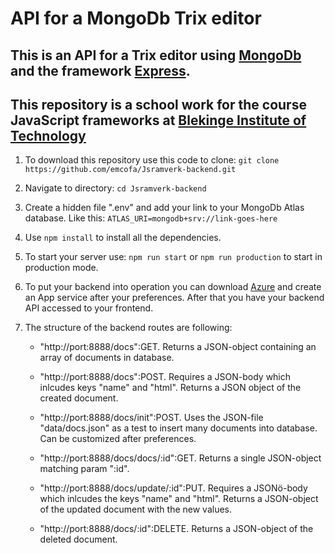# API for a MongoDb Trix editor
This is an API for a Trix editor using [MongoDb](https://www.mongodb.com/) and the framework [Express](https://expressjs.com/).
----------
This repository is a school work for the course JavaScript frameworks at [Blekinge Institute of Technology](https://www.bth.se/utbildning/program-och-kurser/pagwg/)
----------
1. To download this repository use this code to clone: 
`git clone https://github.com/emcofa/Jsramverk-backend.git`

1. Navigate to directory: 
`cd Jsramverk-backend`

1. Create a hidden file ".env" and add your link to your MongoDb Atlas database. Like this:
`ATLAS_URI=mongodb+srv://link-goes-here`

1. Use 
`npm install`
to install all the dependencies.

2. To start your server use: 
`npm run start` 
or 
`npm run production`
to start in production mode.

3. To put your backend into operation you can download [Azure](https://azure.microsoft.com/en-us/) and create an App service after your preferences. After that you have your backend API accessed to your frontend.

4. The structure of the backend routes are following:

   - "http://port:8888/docs":GET. Returns a JSON-object containing an array of documents in database.
  
   - "http://port:8888/docs":POST. Requires a JSON-body which inlcudes keys "name" and "html". Returns a JSON object of the created document.
  
   - "http://port:8888/docs/init":POST. Uses the JSON-file "data/docs.json" as a test to insert many documents into database. Can be customized after preferences.

   - "http://port:8888/docs/docs/:id":GET. Returns a single JSON-object matching param ":id".

   - "http://port:8888/docs/update/:id":PUT. Requires a JSONö-body which inlcudes the keys "name" and "html". Returns a JSON-object of the updated document with the new values.

   -  "http://port:8888/docs/:id":DELETE. Returns a JSON-object of the deleted document.


